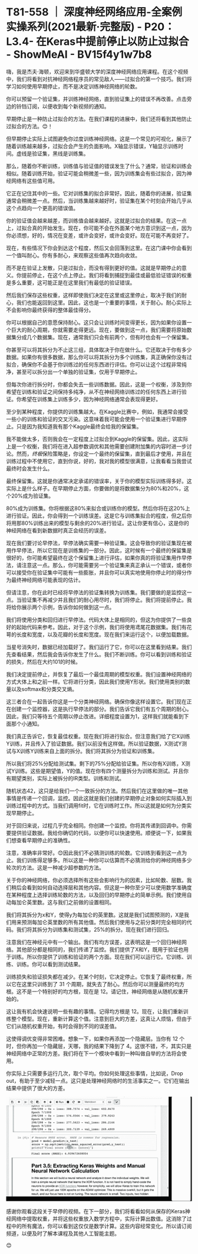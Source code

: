 # T81-558 ｜ 深度神经网络应用-全案例实操系列(2021最新·完整版) - P20：L3.4- 在Keras中提前停止以防止过拟合 - ShowMeAI - BV15f4y1w7b8

嗨，我是杰夫·海顿，欢迎来到华盛顿大学的深度神经网络应用课程。在这个视频中，我们将看到对抗神经网络程序员的常见敌人——过拟合的第一个技巧。我们将学习如何使用早期停止，而不是决定训练神经网络的轮数。

你可以预留一个验证集，并训练神经网络，直到验证集上的错误不再改善。点击旁边的铃铛订阅，以便收到每个新视频的通知。

早期停止是一种防止过拟合的方法。在我们课程的进展中，我们还将看到其他防止过拟合的方法。😊！[](img/4c43fcf66b6cd3d24858fb5574a8cd57_1.png)

但早期停止实际上试图避免你过度训练神经网络。这是一个常见的可视化，展示了随着训练越来越多，过拟合会产生的负面影响。X轴显示错误，Y轴显示训练时间。虚线是验证集，黑线是训练集。

那么，随着你不断训练，训练值与验证值的错误发生了什么？通常，验证和训练会相似。随着训练开始，验证可能会稍微差一些，因为训练集会有些过拟合，因为神经网络有这些值可用。

它正在记住其中的一些。它对训练集的拟合非常好。因此，随着你的进展，验证集通常会稍微差一点。然后，当训练集越来越好时，验证集在某个时刻会开始几乎从这个点趋向一个更高的错误值。

你的验证值会越来越差，而训练值会越来越好。这就是过拟合的结果。在这一点上，过拟合真的开始发生。现在，你可能不会在外面某个地方意识到这一点，因为你必须想，好的，情况在变差，或许会变好，或许会变好。现在可能不再变好了。

现在，有些情况下你会到达这个程度，然后又会回落到这里。在这门课中你会看到一个值叫耐心。你有多耐心，来观察这些值再次趋向收敛。

而不是在验证上发散，只是过拟合，而没有得到更好的值。这就是早期停止的意义。你提前停止，在这个点上停止。我们将看到捕捉到最佳或最低验证错误的权重是多么重要，这可能正是在这里我们有最低的验证错误。

然后我们保存这些权重，这样即使我们决定在这里或这里停止，取决于我们的耐心，我们也能返回到这里。因此，这也是一个重要的事情，关于耐心。耐心实际上不会影响你最终获得的整体最佳得分。

你可以根据自己的意愿保持耐心。这只会让训练时间变得更长，因为如果你设置一个巨大的耐心周期，你就需要走得更远。现在，要做到这一点，我们需要将原始数据集分成几个数据集。现在，通常我们只会有前两个，但有时也会有一个保留集。

你甚至可以将其拆分为不止这三组，具体取决于你在做什么。它还取决于你有多少数据。如果你有很多数据，那么你可以将其拆分为多个训练集，真正确保你没有过拟合，确保你不会基于你训练过的任何东西进行评估。你可以让这个过程非常纯净，甚至可以拆分出一个单独的验证集，仅用于早期停止。

但每次你进行拆分时，你都会失去一些训练数据。因此，这是一个权衡，涉及到你希望在训练和验证之间保持多纯净，从不在神经网络训练过的任何东西上进行验证。你希望在训练集上训练多少，因为神经网络通常会表现得更好。

至少到某种程度，你提供的训练集越大。在Kaggle比赛中，例如，我通常会接受一些小的训练和验证的交叉污染。这意味着我可能会使用一个验证集进行早期停止。只是因为我知道我有那个Kaggle最终会给我的保留集。

我不能做太多，否则我会在一定程度上过拟合到Kaggle的保留集。因此，这实际上是一个权衡，我们将在进入超参数调优和其他需要创建附加集的内容时进一步讨论。然而，*终极*保险策略是，你设定一个最终的保留集，直到最后才使用，并且在训练过程中不使用它，直到你说，好的，我对我的模型很满意，让我看看当我尝试最终时会发生什么。

最终保留集。这就是你通常决定承诺的错误率，关于你的模型实际训练得多好。这实际上是什么样子。在早期停止方面，你要做的是将数据集分为80%和20%，这个20%成为验证集。

80%成为训练集。你将根据这80%来拟合或训练你的模型。然后你将在这20%上进行验证。因此，你会得到一个训练误差。这是它与训练集拟合的程度，但之后你将用那80%训练出来的模型与剩余的20%进行验证。这让你更有信心，这是你的神经网络在看到新数据时真正会经历的误差。

现在我们要讨论早停法，早停法确实需要一种验证集。这会导致你的验证集现在被用作早停法，所以它现在是训练集的一部分。因此，这时候有一个最终的保留集是很好的，你可能希望最终在这个保留集上进行评估，如果你真的将验证集用作早停法，请注意这一点。那么，你可能需要另一个验证集来真正承认一个错误，或者你可以接受你在验证集中可能有一些膨胀，并且你可以真实地使用你停止时的得分作为最终神经网络可能表现的估计。

但请注意，你在此时已经将早停法的验证集转换为训练集。我们要做的是监控这一点。当验证集不再减少并且我们的耐心用尽时，我们将停止。我们将提前停止。我将给你展示两个示例，告诉你如何做到这一点。

我们将使用分类和回归进行早停法。代码大体上是相同的，但这为你提供了一些良好的起始代码来参考。因此，对于这个示例，我们将使用鸢尾花数据集。我们有花萼的长度和宽度，以及花瓣的长度和宽度。现在我们来运行这个，以便加载数据。

当星号消失时，数据已经加载好了。我们运行了它，你可以在这里看到结果。我们先查看结果，然后我会告诉你发生了什么。我们不断训练。你可以看到训练和验证的损失，然后在大约101的时候。

我们决定提前停止，并恢复了最后一个最佳周期的模型权重。我们设置神经网络的方式大体上和之前一样。它将进行分类，因此我们使用Y形状。我们使用类别的数量以及softmax和分类交叉熵。

这三者合在一起告诉你这是一个分类神经网络。确保你像这样设置它。我们现在正在创建一个监控器，这是执行早停法的部分。我们告诉它我们有五个周期的耐心。因此，我们只等待五个周期以停止改进。详细程度设置为1，这样我们就能看到下面那个小通知。

我们真正告诉它，恢复最佳权重。现在我们将进行拟合。但注意我们给了它X训练Y训练，并且传入了验证数据。我们以前没有这样做。所以验证数据，X测试Y测试与X训练Y训练来自上面的拆分。我们将其拆分为验证和训练集。

所以我们将25%分配给测试集。剩下的75%分配给验证集。所以你有X训练，X测试Y训练。这些是期望值，Y的值。现在你有四个测量拆分为训练和测试。并且你有期望类别，实际上被拆分的IR类型。训练和测试。

随机状态42，这只是给我们一个一致拆分的方法。然后我们在这里做的唯一其他事情是传递一个回调，监控。因此这就是我们创建的早期停止对象如何实际插入到训练过程中的方式。当我们调用fit时，它在训练时工作。所以这就是如何为分类实现早期停止。

对于回归来说，过程几乎完全相同。你创建一个监控。你将其传递到回调中。你需要提供验证数据。我给你确切的代码，以便你可以快速使用。顺便说一下，如果我们想查看早期停止的准确性。

注意，准确率非常好。😊因此我们不必猜测训练的轮数。它训练到看到这一点为止。我们训练得足够多。所以这是一种你可以估算而不必猜测给你的神经网络多少轮次的方法。这是一种减少超参数的方法。

关于你的神经网络，你必须选择所有这些会影响行为的因素，比如轮数、层数。我们稍后会看到如何自动选择层和其他内容。但这是一种你至少可以使用数学准确度在某种程度上选择训练轮数的方法，以及回归的早期停止的简单示例。我们使用自动每加仑英里数。这与我们之前做的设置相同。

我们将其拆分为x和Y，使得y为每加仑的英里数。这就是我们试图预测的，X是我们用来预测每加仑英里数的所有其他值。然后我们使用与之前分类时完全相同的代码。我们将其拆分为训练集和测试集，25%的拆分。现在我们进行回归。

注意我们在神经元中有一个输出。我们有均方误差，这表明这是一个回归神经网络。其他部分都是相同的，我们传递了监控。我们提供了X和Y，既用于验证也用于训练。所以你提供了训练和验证的两个方面。现在我们可以运行它。它训练、训练、训练。你可以看到测试结果。

训练损失和验证损失都在减少。在某个时刻，它决定停止。它恢复了最终权重，所以它在这里只训练到了 31 个周期，就失去了耐心。然后你可以测量最终的均方根。这不是一个特别好的均方根，现在是 12。请记住，神经网络是从随机权重开始的。

这让我有机会快速说明一些有趣的事情。记得均方根是 12。现在，让我们重新训练整个模型。现在，重新计算这个值。注意到巨大的方差，这真让人烦恼，但由于它们从随机权重开始，有时会得到不同的误差值。

这使得调优变得非常困难。想象一下，如果你再添加一个隐藏层。当你有 12 个时，但你再加一个隐藏层，天哪，我的结果下降到了 4。这很不错，不，其实只是神经网络中正常的方差。我们将在下一个模块中看到一种叫做自举的方法将会使用。

你实际上只需要多运行几次，取个平均。你如何处理这些事情，比如说，Drop out，有助于至少减轻一点。这只是处理神经网络时的生活事实之一。它们在输出结果中提供了很大的方差。

![](img/4c43fcf66b6cd3d24858fb5574a8cd57_3.png)

感谢你观看这段关于早停的视频。在下一部分，我们将看看如何从保存的Keras神经网络中提取权重，并将这些权重放入数学方程中，实际计算出数值。这消除了过程中的所有魔法，你可以看到这仅仅是数学计算。这些内容经常变化。所以请订阅频道，以便及时了解本课程及其他人工智能主题。

😊
